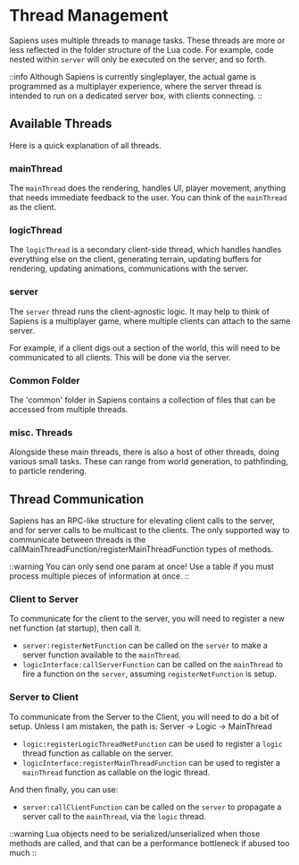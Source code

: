 # Thread Management

Sapiens uses multiple threads to manage tasks. These threads are more or less reflected in the folder structure of the Lua code. For example, code nested within `server` will only be executed on the server, and so forth.

::info
Although Sapiens is currently singleplayer, the actual game is programmed as a multiplayer experience, where the server thread is intended to run on a dedicated server box, with clients connecting.
::

## Available Threads

Here is a quick explanation of all threads.

### mainThread

The `mainThread` does the rendering, handles UI, player movement, anything that needs immediate feedback to the user. You can think of the `mainThread` as the client.

### logicThread

The `logicThread` is a secondary client-side thread, which handles handles everything else on the client, generating terrain, updating buffers for rendering, updating animations, communications with the server.

### server

The `server` thread runs the client-agnostic logic. It may help to think of Sapiens is a multiplayer game, where multiple clients can attach to the same server.

For example, if a client digs out a section of the world, this will need to be communicated to all clients. This will be done via the server.

### Common Folder

The 'common' folder in Sapiens contains a collection of files that can be accessed from multiple threads.

### misc. Threads

Alongside these main threads, there is also a host of other threads, doing various small tasks. These can range from world generation, to pathfinding, to particle rendering.

## Thread Communication

Sapiens has an RPC-like structure for elevating client calls to the server, and for server calls to be multicast to the clients. The only supported way to communicate between threads is the callMainThreadFunction/registerMainThreadFunction types of methods.

::warning
You can only send one param at once! Use a table if you must process multiple pieces of information at once.
::

### Client to Server

To communicate for the client to the server, you will need to register a new net function (at startup), then call it.

 - `server:registerNetFunction` can be called on the `server` to make a server function available to the `mainThread`.
 - `logicInterface:callServerFunction` can be called on the `mainThread` to fire a function on the `server`, assuming `registerNetFunction` is setup.

### Server to Client

To communicate from the Server to the Client, you will need to do a bit of setup. Unless I am mistaken, the path is: Server -> Logic -> MainThread

 - `logic:registerLogicThreadNetFunction` can be used to register a `logic` thread function as callable on the server.
 - `logicInterface:registerMainThreadFunction` can be used to register a `mainThread` function as callable on the logic thread.

And then finally, you can use:
 - `server:callClientFunction` can be called on the `server` to propagate a server call to the `mainThread`, via the `logic` thread.

::warning
Lua objects need to be serialized/unserialized when those methods are called, and that can be a performance bottleneck if abused too much
::